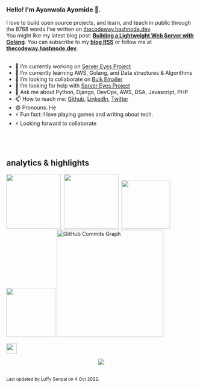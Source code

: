 ### Hello! I’m Ayanwola Ayomide 👋.

I love to build open source projects, and learn, and teach in public through the 8768 words I’ve written on [thecodeway.hashnode.dev](https://thecodeway.hashnode.dev/).<br>You might like my latest blog post: **[Building a Lightweight Web Server with Golang](https://thecodeway.hashnode.dev/building-a-lightweight-web-server-with-golang)**. You can subscribe to my [**blog RSS**](https://thecodeway.hashnode.dev/rss.xml) or follow me at [**thecodeway.hashnode.dev**](https://thecodeway.hashnode.dev).<br><br>
- 🔭 I’m currently working on [Server Eyes Project](https://github.com/devvspaces/server_eyes)
- 🌱 I’m currently learning AWS, Golang, and Data structures & Algorithms
- 👯 I’m looking to collaborate on [Bulk Emailer](https://github.com/devvspaces/bulk_emailer)
- 🤔 I’m looking for help with [Server Eyes Project](https://github.com/devvspaces/server_eyes)
- 💬 Ask me about Python, Django, DevOps, AWS, DSA, Javascript, PHP
- 📫 How to reach me: [Github](https://github.com/devvspaces), [LinkedIn](https://www.linkedin.com/in/ayomide-ayanwola/), [Twitter](https://twitter.com/netrobeweb)
- 😄 Pronouns: He
- ⚡ Fun fact: I love playing games and writing about tech.
- ⚡ Looking forward to collaborate

<br>
<br>

## analytics & highlights

<a href="https://github.com/anuraghazra/github-readme-stats"><img height="145em" src="https://github-readme-stats-bpires.vercel.app/api?username=devvspaces&hide_title=true&line_height=25&hide_rank=false&theme=dracula&show_icons=true&include_all_commits=true&hide_border=true"></a>&nbsp;
<a href="https://github.com/denvercoder1/github-readme-streak-stats"><img height="145em" src="https://github-readme-streak-stats.herokuapp.com/?user=devvspaces&theme=dracula&hide_border=true"></a>&nbsp;
<a href="https://github.com/anuraghazra/github-readme-stats"><img height="129.6em" src="https://github-readme-stats-bpires.vercel.app/api/top-langs/?username=devvspaces&layout=compact&card_width=400&hide_title=true&theme=dracula&t&langs_count=5&hide_border=true"></a>&nbsp;
<a href="https://github.com/devvspaces/server_eyes">
  <img height="129.6em" src="https://github-readme-stats-bpires.vercel.app/api/pin/?username=devvspaces&repo=server_eyes&show_owner=true&theme=dracula&hide_border=true" /></a>
  <a href="https://github.com/ashutosh00710/github-readme-activity-graph"><img height="283.5em" src="https://github-activity-graph-bpires.herokuapp.com/graph?username=devvspaces&bg_color=282a36&color=ffffff&line=533849&point=fe6e95&area_color=7cd3ff&area=true&hide_border=true&custom_title=GitHub%20Last%2031%20days%20Commits%20Graph" alt="GitHub Commits Graph" /></a>


<a href="https://metrics.lecoq.io/insights/devvspaces" target="_blank" rel="noreferrer"><img height="27.5em" src="https://user-images.githubusercontent.com/86871991/178090011-2be9a8c0-ad68-4e7d-8568-6256d8178a28.png"></img></a>



<p align="center">
<img align="center" src="https://komarev.com/ghpvc/?username=devvspaces&style=for-the-badge&label=Profile%20views&color=313b4a"></img>
</p>
	<br><sub>Last updated by Luffy Senpai on 4 Oct 2022.</sub><br>
